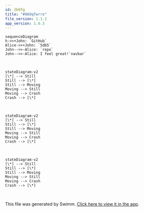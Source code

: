 ```yaml
---
id: 2b9fg
title: "#860qfwrre"
file_version: 1.1.2
app_version: 1.6.3
---
```


<!--MERMAID {width:100}-->
```mermaid
sequenceDiagram
h->>+John: `GitHub`
Alice->>+John: `5db5`
John-->>-Alice: `repo`
John-->>-Alice: I feel great!`navbar`

```
<!--MCONTENT {content: "sequenceDiagram<br/>\nh->>+John: `GitHub`<swm-token data-swm-token=\":docusaurus.config.js:10:15:15:`  organizationName: &#39;Cyberdyne&#39;, // Usually your GitHub org/user name.`\"/><br/>\nAlice->>+John: `5db5`<swm-token data-swm-token=\":docusaurus.config.js:16:35:35:`        src: &#39;https://firebasestorage.googleapis.com/v0/b/swimmio/o/Docusaurus%2Flogo.png?alt=media&amp;token=ec1e095a-5db5-4546-ae19-a2296fe2fb6e&#39;,`\"/><br/>\nJohn\\-\\-\\>>-Alice: `repo`<swm-token data-swm-token=\":docusaurus.config.js:11:15:15:`  projectName: &#39;skynet&#39;, // Usually your repo name.`\"/><br/>\nJohn\\-\\-\\>>-Alice: I feel great!`navbar`<swm-token data-swm-token=\":docusaurus.config.js:13:1:1:`    navbar: {`\"/><br/>\n<br/>"} --->

<br/>

<!--MERMAID {width:50}-->
```mermaid
stateDiagram-v2
[\*] --> Still
Still --> [\*]
Still --> Moving
Moving --> Still
Moving --> Crash
Crash --> [\*]
```
<!--MCONTENT {content: "stateDiagram-v2<br/>\n\\[\\*\\] \\-\\-\\> Still<br/>\nStill \\-\\-\\> \\[\\*\\]<br/>\nStill \\-\\-\\> Moving<br/>\nMoving \\-\\-\\> Still<br/>\nMoving \\-\\-\\> Crash<br/>\nCrash \\-\\-\\> \\[\\*\\]<br/>"} --->

<br/>

<!--MERMAID {width:25}-->
```mermaid
stateDiagram-v2
[\*] --> Still
Still --> [\*]
Still --> Moving
Moving --> Still
Moving --> Crash
Crash --> [\*]
```
<!--MCONTENT {content: "stateDiagram-v2<br/>\n\\[\\*\\] \\-\\-\\> Still<br/>\nStill \\-\\-\\> \\[\\*\\]<br/>\nStill \\-\\-\\> Moving<br/>\nMoving \\-\\-\\> Still<br/>\nMoving \\-\\-\\> Crash<br/>\nCrash \\-\\-\\> \\[\\*\\]<br/>"} --->

<br/>

<!--MERMAID {width:100}-->
```mermaid
stateDiagram-v2
[\*] --> Still
Still --> [\*]
Still --> Moving
Moving --> Still
Moving --> Crash
Crash --> [\*]
```
<!--MCONTENT {content: "stateDiagram-v2<br/>\n\\[\\*\\] \\-\\-\\> Still<br/>\nStill \\-\\-\\> \\[\\*\\]<br/>\nStill \\-\\-\\> Moving<br/>\nMoving \\-\\-\\> Still<br/>\nMoving \\-\\-\\> Crash<br/>\nCrash \\-\\-\\> \\[\\*\\]<br/>"} --->

<br/>

This file was generated by Swimm. [Click here to view it in the app](https://swimm-web-app.web.app/repos/Z2l0aHViJTNBJTNBTm9hUmVwbyUzQSUzQU5vYW96ZXI=/docs/2b9fg).
